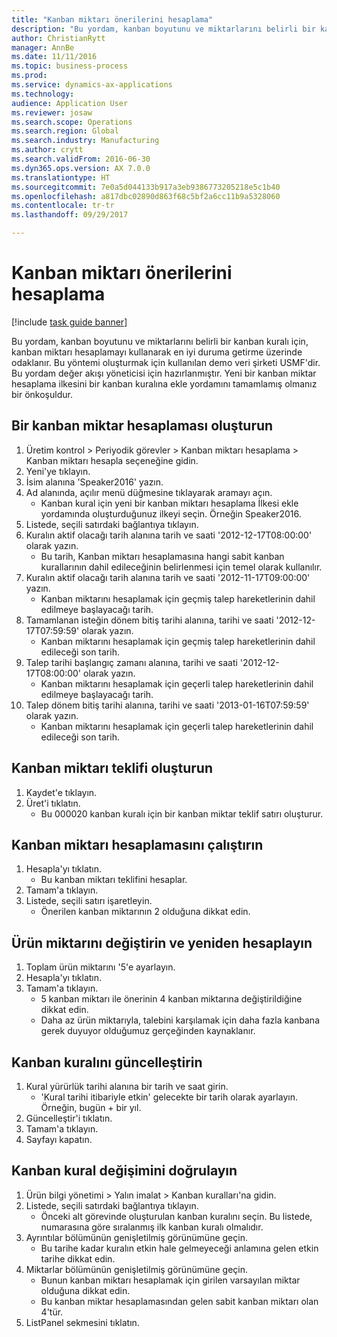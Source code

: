 ```yaml
--- 
title: "Kanban miktarı önerilerini hesaplama"
description: "Bu yordam, kanban boyutunu ve miktarlarını belirli bir kanban kuralı için, kanban miktarı hesaplamayı kullanarak en iyi duruma getirme üzerinde odaklanır."
author: ChristianRytt
manager: AnnBe
ms.date: 11/11/2016
ms.topic: business-process
ms.prod: 
ms.service: dynamics-ax-applications
ms.technology: 
audience: Application User
ms.reviewer: josaw
ms.search.scope: Operations
ms.search.region: Global
ms.search.industry: Manufacturing
ms.author: crytt
ms.search.validFrom: 2016-06-30
ms.dyn365.ops.version: AX 7.0.0
ms.translationtype: HT
ms.sourcegitcommit: 7e0a5d044133b917a3eb9386773205218e5c1b40
ms.openlocfilehash: a817dbc02890d863f68c5bf2a6cc11b9a5328060
ms.contentlocale: tr-tr
ms.lasthandoff: 09/29/2017

---
```

# <a name="calculate-kanban-quantity-suggestions"></a>Kanban miktarı önerilerini hesaplama

[!include [task guide banner](../../includes/task-guide-banner.md)]

Bu yordam, kanban boyutunu ve miktarlarını belirli bir kanban kuralı için, kanban miktarı hesaplamayı kullanarak en iyi duruma getirme üzerinde odaklanır. Bu yöntemi oluşturmak için kullanılan demo veri şirketi USMF'dir. Bu yordam değer akışı yöneticisi için hazırlanmıştır. Yeni bir kanban miktar hesaplama ilkesini bir kanban kuralına ekle yordamını tamamlamış olmanız bir önkoşuldur.


## <a name="create-a-kanban-quantity-calculation"></a>Bir kanban miktar hesaplaması oluşturun
1. Üretim kontrol > Periyodik görevler > Kanban miktarı hesaplama > Kanban miktarı hesapla seçeneğine gidin.
2. Yeni'ye tıklayın.
3. İsim alanına 'Speaker2016' yazın.
4. Ad alanında, açılır menü düğmesine tıklayarak aramayı açın.
    * Kanban kural için yeni bir kanban miktarı hesaplama İlkesi ekle yordamında oluşturduğunuz ilkeyi seçin. Örneğin Speaker2016.  
5. Listede, seçili satırdaki bağlantıya tıklayın.
6. Kuralın aktif olacağı tarih alanına tarih ve saati '2012-12-17T08:00:00' olarak yazın.
    * Bu tarih, Kanban miktarı hesaplamasına hangi sabit kanban kurallarının dahil edileceğinin belirlenmesi için temel olarak kullanılır.  
7. Kuralın aktif olacağı tarih alanına tarih ve saati '2012-11-17T09:00:00' yazın.
    * Kanban miktarını hesaplamak için geçmiş talep hareketlerinin dahil edilmeye başlayacağı tarih.  
8. Tamamlanan isteğin dönem bitiş tarihi alanına, tarihi ve saati '2012-12-17T07:59:59' olarak yazın.
    * Kanban miktarını hesaplamak için geçmiş talep hareketlerinin dahil edileceği son tarih.  
9. Talep tarihi başlangıç zamanı alanına, tarihi ve saati '2012-12-17T08:00:00' olarak yazın.
    * Kanban miktarını hesaplamak için geçerli talep hareketlerinin dahil edilmeye başlayacağı tarih.  
10. Talep dönem bitiş tarihi alanına, tarihi ve saati '2013-01-16T07:59:59' olarak yazın.
    * Kanban miktarını hesaplamak için geçerli talep hareketlerinin dahil edileceği son tarih.  

## <a name="generate-kanban-quantity-proposal"></a>Kanban miktarı teklifi oluşturun
1. Kaydet'e tıklayın.
2. Üret'i tıklatın.
    * Bu 000020 kanban kuralı için bir kanban miktar teklif satırı oluşturur.  

## <a name="run-kanban-quantity-calculation"></a>Kanban miktarı hesaplamasını çalıştırın
1. Hesapla'yı tıklatın.
    * Bu kanban miktarı teklifini hesaplar.  
2. Tamam'a tıklayın.
3. Listede, seçili satırı işaretleyin.
    * Önerilen kanban miktarının 2 olduğuna dikkat edin.  

## <a name="change-product-quantity-and-calculate-again"></a>Ürün miktarını değiştirin ve yeniden hesaplayın
1. Toplam ürün miktarını '5'e ayarlayın.
2. Hesapla'yı tıklatın.
3. Tamam'a tıklayın.
    * 5 kanban miktarı ile önerinin 4 kanban miktarına değiştirildiğine dikkat edin.  
    * Daha az ürün miktarıyla, talebini karşılamak için daha fazla kanbana gerek duyuyor olduğumuz gerçeğinden kaynaklanır.  

## <a name="update-kanban-rule"></a>Kanban kuralını güncelleştirin
1. Kural yürürlük tarihi alanına bir tarih ve saat girin.
    * 'Kural tarihi itibariyle etkin' gelecekte bir tarih olarak ayarlayın. Örneğin, bugün + bir yıl.  
2. Güncelleştir'i tıklatın.
3. Tamam'a tıklayın.
4. Sayfayı kapatın.

## <a name="validate-change-on-kanban-rule"></a>Kanban kural değişimini doğrulayın
1. Ürün bilgi yönetimi > Yalın imalat > Kanban kuralları'na gidin.
2. Listede, seçili satırdaki bağlantıya tıklayın.
    * Önceki alt görevinde oluşturulan kanban kuralını seçin. Bu listede, numarasına göre sıralanmış ilk kanban kuralı olmalıdır.  
3. Ayrıntılar bölümünün genişletilmiş görünümüne geçin.
    * Bu tarihe kadar kuralın etkin hale gelmeyeceği anlamına gelen etkin tarihe dikkat edin.  
4. Miktarlar bölümünün genişletilmiş görünümüne geçin.
    * Bunun kanban miktarı hesaplamak için girilen varsayılan miktar olduğuna dikkat edin.  
    * Bu kanban miktar hesaplamasından gelen sabit kanban miktarı olan 4'tür.  
5. ListPanel sekmesini tıklatın.


